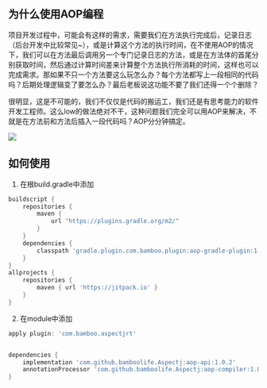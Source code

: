 ## 为什么使用AOP编程

项目开发过程中，可能会有这样的需求，需要我们在方法执行完成后，记录日志（后台开发中比较常见~），或是计算这个方法的执行时间，在不使用AOP的情况下，我们可以在方法最后调用另一个专门记录日志的方法，或是在方法体的首尾分别获取时间，然后通过计算时间差来计算整个方法执行所消耗的时间，这样也可以完成需求。那如果不只一个方法要这么玩怎么办？每个方法都写上一段相同的代码吗？后期处理逻辑变了要怎么办？最后老板说这功能不要了我们还得一个个删除？

很明显，这是不可能的，我们不仅仅是代码的搬运工，我们还是有思考能力的软件开发工程师。这么low的做法绝对不干，这种问题我们完全可以用AOP来解决，不就是在方法前和方法后插入一段代码吗？AOP分分钟搞定。

[![](https://jitpack.io/v/bamboolife/Aspectj.svg)](https://jitpack.io/#bamboolife/Aspectj)

## 如何使用
1. 在根build.gradle中添加
```gradle
buildscript {
    repositories {
        maven {
            url "https://plugins.gradle.org/m2/" 
        }
    }
    dependencies {
        classpath 'gradle.plugin.com.bamboo.plugin:aop-gradle-plugin:1.0.3' 
    }
}
allprojects {
    repositories {
        maven { url 'https://jitpack.io' }  
    }
}
```
2. 在module中添加
```gradle
apply plugin: 'com.bamboo.aspectjrt'


dependencies {
    implementation 'com.github.bamboolife.Aspectj:aop-api:1.0.2'
    annotationProcessor 'com.github.bamboolife.Aspectj:aop-compiler:1.0.2'
}
```
